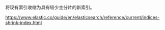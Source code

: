 将现有索引收缩为具有较少主分片的新索引。

https://www.elastic.co/guide/en/elasticsearch/reference/current/indices-shrink-index.html

